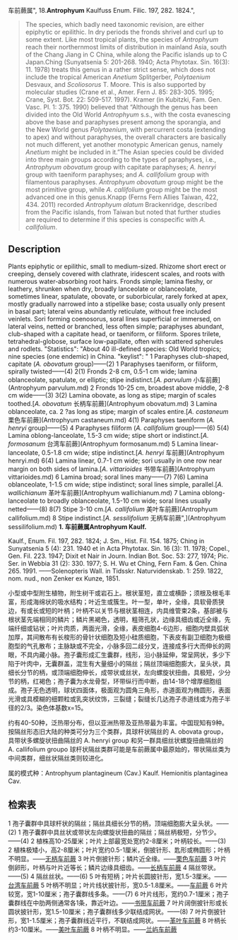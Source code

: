 车前蕨属",
18.**Antrophyum** Kaulfuss Enum. Filic. 197, 282. 1824.",

> The species, which badly need taxonomic revision, are either epiphytic or epilithic. In dry periods the fronds shrivel and curl up to some extent. Like most tropical plants, the species of *Antrophyum* reach their northernmost limits of distribution in mainland Asia, south of the Chang Jiang in C China, while along the Pacific islands up to C Japan.Ching (Sunyatsenia 5: 201-268. 1940; Acta Phytotax. Sin. 16(3): 11. 1978) treats this genus in a rather strict sense, which does not include the tropical American *Anetium* Splitgerber, *Polytaenium* Desvaux, and *Scoliosorus* T. Moore. This is also supported by molecular studies (Crane et al., Amer. Fern J. 85: 283-305. 1995; Crane, Syst. Bot. 22: 509-517. 1997). Kramer (in Kubitzki, Fam. Gen. Vasc. Pl. 1: 375. 1990) believed that “Although the genus has been divided into the Old World *Antrophyum* s.s., with the costa evanescing above the base and paraphyses present among the sporangia, and the New World genus *Polytaenium*, with percurrent costa (extending to apex) and without paraphyses, the overall characters are basically not much different, yet another monotypic American genus, namely *Anetium* might be included in it.”The Asian species could be divided into three main groups according to the types of paraphyses, i.e., *Antrophyum obovatum* group with capitate paraphyses; *A. henryi* group with taeniform paraphyses; and *A. callifolium* group with filamentous paraphyses. *Antrophyum obovatum* group might be the most primitive group, while *A. callifolium* group might be the most advanced one in this genus.Knapp (Ferns Fern Allies Taiwan, 422, 434. 2011) recorded *Antrophyum alatum* Brackenridge, described from the Pacific islands, from Taiwan but noted that further studies are required to determine if this species is conspecific with *A. callifolium*.

## Description
Plants epiphytic or epilithic, small to medium-sized. Rhizome short erect or creeping, densely covered with clathrate, iridescent scales, and roots with numerous water-absorbing root hairs. Fronds simple; lamina fleshy, or leathery, shrunken when dry, broadly lanceolate or oblanceolate, sometimes linear, spatulate, obovate, or suborbicular, rarely forked at apex, mostly gradually narrowed into a stipelike base; costa usually only present in basal part; lateral veins abundantly reticulate, without free included veinlets. Sori forming coenosorus, soral lines superficial or immersed, on lateral veins, netted or branched, less often simple; paraphyses abundant, club-shaped with a capitate head, or taeniform, or filiform. Spores trilete, tetrahedral-globose, surface low-papillate, often with scattered spherules and rodlets.
  "Statistics": "About 40 ill-defined species: Old World tropics; nine species (one endemic) in China.
  "keylist": "
1 Paraphyses club-shaped, capitate (*A. obovatum* group)——(2)
1 Paraphyses taeniform, or filiform, spirally twisted——(4)
2(1) Fronds 2-8 cm, 0.5-1 cm wide; lamina oblanceolate, spatulate, or elliptic; stipe indistinct.[*A. parvulum* 小车前蕨](Antrophyum parvulum.md)
2 Fronds 10-25 cm, broadest above middle, 2-8 cm wide——(3)
3(2) Lamina obovate, as long as stipe; margin of scales toothed.[*A. obovatum* 长柄车前蕨](Antrophyum obovatum.md)
3 Lamina oblanceolate, ca. 2 ?as long as stipe; margin of scales entire.[*A. castaneum* 栗色车前蕨](Antrophyum castaneum.md)
4(1) Paraphyses taeniform (*A. henryi* group)——(5)
4 Paraphyses filiform (*A. callifolium* group)——(6)
5(4) Lamina oblong-lanceolate, 1.5-3 cm wide; stipe short or indistinct.[*A. formosanum* 台湾车前蕨](Antrophyum formosanum.md)
5 Lamina linear-lanceolate, 0.5-1.8 cm wide; stipe indistinct.[*A. henryi* 车前蕨](Antrophyum henryi.md)
6(4) Lamina linear, 0.7-1 cm wide; sori usually in one row near margin on both sides of lamina.[*A. vittarioides* 书带车前蕨](Antrophyum vittarioides.md)
6 Lamina broad; soral lines many——(7)
7(6) Lamina oblanceolate, 1-1.5 cm wide; stipe indistinct; soral lines simple, parallel.[*A. wallichianum* 革叶车前蕨](Antrophyum wallichianum.md)
7 Lamina oblong-lanceolate to broadly oblanceolate, 1.5-10 cm wide; soral lines usually netted——(8)
8(7) Stipe 3-10 cm.[*A. callifolium* 美叶车前蕨](Antrophyum callifolium.md)
8 Stipe indistinct.[*A. sessilifolium* 无柄车前蕨",](Antrophyum sessilifolium.md)
**1. 车前蕨属Antrophyum Kaulf.**

Kaulf., Enum. Fil. 197, 282. 1824; J. Sm., Hist. Fil. 154. 1875; Ching in Sunyatsenia 5 (4): 231. 1940 et in Acta Phytotax. Sin. 16 (3): 11. 1978; Copel., Gen. Fil. 223. 1947; Dixit et Nair in Journ. Indian Bot. Soc. 53: 277, 1974; Pic. Ser. in Webbia 31 (2): 330. 1977; S. H. Wu et Ching, Fern Fam. & Gen. China 265. 1991. ——Solenopteris Wall. in Tidsskr. Naturvidenskab. 1: 259. 1822, nom. nud., non Zenker ex Kunze, 1851.

小型或中型附生植物，附生树干或岩石上。根状茎短，直立或横卧；须根及根毛丰富，形成海绵状的吸水结构；叶近生或簇生。叶一型，单叶，全缘，具软骨质狭边，有或长或短的叶柄；叶柄不以关节与根状茎相连，内具维管束2条，基部被与根状茎先端相同的鳞片；鳞片黑褐色，透明，粗筛孔状，边缘具细齿或近全缘，先端纤细或钻状；叶片肉质，两面光滑，全缘，表皮细胞4-6边形，细胞内壁具弧状加厚，其间散布有长梭形的骨针状细胞及短小硅质细胞，下表皮有副卫细胞为极细胞型的气孔散布；主脉缺或不完全，小脉多回二歧分叉，连接成多行大而伸长的网眼，不具内藏小脉。孢子囊形成汇生囊群，线形，沿小脉延伸，常呈网状，多少下陷于叶肉中，无囊群盖，混生有大量细小的隔丝；隔丝顶端细胞膨大，呈头状，具细长分节的柄，或顶端细胞伸长，成带状或丝状，左向螺旋状扭曲，具极短，少分节的柄，红褐色；孢子囊为水龙骨型，环带纵行而中断，由14-18个增厚细胞组成。孢子无色透明，球状四面体，极面观为圆角三角形，赤道面观为椭圆形，表面光滑或具模糊的细颗粒或乳突状纹饰，三裂缝；裂缝长几达孢子赤道线或为孢子半径的2/3。染色体基数x=15。

约有40-50种，泛热带分布，但以亚洲热带及亚热带最为丰富。中国现知有9种。按隔丝形态旧大陆的种类可分为三个类群，具球杆状隔丝的 A. obovata group，具带状多螺旋状扭曲隔丝的 A. henryi group 和另一群具细丝状螺旋扭曲隔丝的 A. callifolium groupo 球杆状隔丝类群可能是车前蕨属中最原始的，带状隔丝类为中间类群，细丝状隔丝类则较进化。

属的模式种：Antrophyum plantagineum (Cav.) Kaulf. Hemionitis plantaginea Cav.

## 检索表

1 孢子囊群中具球杆状的隔丝；隔丝具细长分节的柄，顶端细胞膨大呈头状。——(2)
1 孢子囊群中具丝状或带状左向螺旋状扭曲的隔丝；隔丝柄极短，分节少。——(4)
2 植株高10-25厘米；叶片上部最宽处宽约2-8厘米；叶柄较长。——(3)
2 植株极矮小，高2-8厘米；叶片宽约0.5-1厘米，倒披针形、匙形或椭圆形；叶柄不明显。——[无柄车前蕨](Antrophyum%20parvulum.md)
3 叶片倒披针形；鳞片近全缘。——[栗色车前蕨](Antrophyum%20castaneum.md)
3 叶片倒卵形，叶柄与叶片近等长；鳞片边缘具细齿。——[长柄车前蕨](Antrophyum%20obovatum.md)
4 隔丝带状。——(5)
4 隔丝丝状。——(6)
5 叶有短柄；叶片长圆披针形，宽1.5-3厘米。——[台湾车前蕨](Antrophyum%20formosanum.md)
5 叶柄不明显；叶片线状披针形，宽0.5-1.8厘米。——[车前蕨](Antrophyum%20henryi.md)
6 叶片较宽，宽1-10厘米；孢子囊群线多条。——(7)
6 叶片线形，宽约0.7-1厘米；孢子囊群线在中肋两侧通常各1条，靠近叶边。——[书带车前蕨](Antrophyum%20vittarioides.md)
7 叶片阔倒披针形或长圆状披针形，宽1.5-10厘米；孢子囊群线多少联结成网状。——(8)
7 叶片倒披针形，宽1-1.5厘米；孢子囊群线近平行，不联结成网状。——[革叶车前蕨](Antrophyum%20coriaceum.md)
8 叶柄长约3-10厘米。——[美叶车前蕨](Antrophyum%20callifolium.md)
8 叶柄不明显。——[兰屿车前蕨](Antrophyum%20sessilifolium.md)
